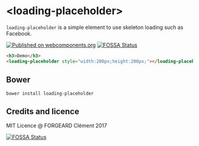 # \<loading-placeholder\>

`loading-placeholder` is a simple element to use skeleton loading such as Facebook.

[![Published on webcomponents.org](https://img.shields.io/badge/webcomponents.org-published-blue.svg)](https://www.webcomponents.org/element/cforgeard/loading-placeholder)
[![FOSSA Status](https://app.fossa.io/api/projects/git%2Bgithub.com%2Fcforgeard%2Floading-placeholder.svg?type=shield)](https://app.fossa.io/projects/git%2Bgithub.com%2Fcforgeard%2Floading-placeholder?ref=badge_shield)

<!---
```
<custom-element-demo>
  <template>
    <script src="../webcomponentsjs/webcomponents-lite.js"></script>
    <link rel="import" href="loading-placeholder.html">
    <style>*{font-family:"Source Sans Pro",Roboto,sans-serif;}</style>
    <next-code-block></next-code-block>
  </template>
</custom-element-demo>
```
-->
```html
<h3>Demo</h3>
<loading-placeholder style="width:200px;height:200px;"></loading-placeholder>
```

## Bower

```
bower install loading-placeholder
```

## Credits and licence

MIT Licence
@ FORGEARD Clément 2017

[![FOSSA Status](https://app.fossa.io/api/projects/git%2Bgithub.com%2Fcforgeard%2Floading-placeholder.svg?type=large)](https://app.fossa.io/projects/git%2Bgithub.com%2Fcforgeard%2Floading-placeholder?ref=badge_large)